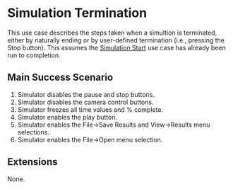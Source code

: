 # Simulation Termination #
This use case describes the steps taken when a simultion is terminated, either by naturally ending or by user-defined termination (i.e., pressing the Stop button). This assumes the [Simulation Start](SimulationStart.md) use case has already been run to completion.

## Main Success Scenario ##
1. Simulator disables the pause and stop buttons.
2. Simulator disables the camera control buttons.
3. Simulator freezes all time values and % complete.
4. Simulator enables the play button.
5. Simulator enables the File->Save Results and View->Results menu selections.
6. Simulator enables the File->Open menu selection.

## Extensions ##
None.
